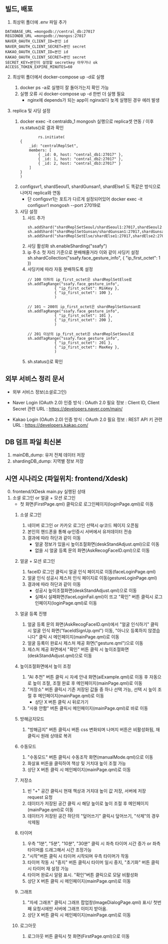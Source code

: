 ## 빌드, 배포
1. 최상위 폴더에 .env 파일 추가
```
DATABASE_URL =mongodb://central_db:27017
REGIONDB_URL =mongodb://mongos:27017 
NAVER_OAUTH_CLIENT_ID=본인 id
NAVER_OAUTH_CLIENT_SECRET=본인 secret
KAKAO_OAUTH_CLIENT_ID=본인 id
KAKAO_OAUTH_CLIENT_SECRET=본인 secret
SECRET_KEY=본인이 설정할 secretkey 아무거나 ok
ACCESS_TOKEN_EXPIRE_MINUTES=60
```
2. 최상위 폴더에서 docker-compose up -d로 실행
    1. docker ps -a로 실행이 잘 돌아가는지 확인 가능
    2. 실행 오류 시 docker-compose up -d 한번 더 실행 필요
        - nginx에 depends가 되는 app이 nginx보다 늦게 실행된 경우 에러 발생


3. replica 및 샤딩 설정
    1. docker exec -it centraldb_1 mongosh 실행으로 replica셋 연동 / 이후 rs.status()로 결과 확인
        ```
                rs.initiate(
        {
            _id: "centralReplSet",
            members: [
                { _id: 0, host: "central_db1:27017" },
                { _id: 1, host: "central_db2:27017" },
                { _id: 2, host: "central_db3:27017" }
            ]
        }
        )
        ```
    2. configsvr1, shardSeoul1, shardGunsan1, shardElse1 도 똑같은 방식으로 나머지 replica와 연동
        - 단 configsvr1는 포트가 다르게 설정되어있어 docker exec -it configsvr1 mongosh --port 27019로
    3. 샤딩 설정 
        1. 샤드 추가
            ```
            sh.addShard("shardReplSetSeoul/shardSeoul1:27017,shardSeoul2:27017,shardSeoul3:27017")
            sh.addShard("shardReplSetGunsan/shardGunsan1:27017,shardGunsan2:27017,shardGunsan3:27017")
            sh.addShard("shardReplSetElse/shardElse1:27017,shardElse2:27017,shardElse3:27017")
            ```
        2. 샤딩 활성화 sh.enableSharding("ssafy")
        3. ip 주소 첫 자리 기준으로 분배해줄거라 이와 같이 샤딩키 설정 sh.shardCollection("ssafy.face_gesture_info", { "ip_first_octet": 1 })
        4. 샤딩키에 따라 자동 분배하도록 설정
            ```
            // 100 이하의 ip_first_octet은 shardReplSetElse로
            sh.addTagRange("ssafy.face_gesture_info", 
                        { "ip_first_octet": MinKey }, 
                        { "ip_first_octet": 100 }, 
                        )

            // 101 ~ 200의 ip_first_octet은 shardReplSetGunsan로
            sh.addTagRange("ssafy.face_gesture_info", 
                        { "ip_first_octet": 101 }, 
                        { "ip_first_octet": 200 }, 
                        )

            // 201 이상의 ip_first_octet은 shardReplSetSeoul로
            sh.addTagRange("ssafy.face_gesture_info", 
                        { "ip_first_octet": 201 }, 
                        { "ip_first_octet": MaxKey }, 
                        )
            ```
        5. sh.status()로 확인
## 외부 서비스 정리 문서
- 외부 서비스 정보(소셜로그인)

- Naver Login (OAuth 2.0)
인증 방식 : OAuth 2.0
필요 정보 : Client ID, Client Secret
관련 URL : https://developers.naver.com/main/

- Kakao Login (OAuth 2.0)
인증 방식 : OAuth 2.0
필요 정보 : REST API 키
관련 URL : https://developers.kakao.com/

## DB 덤프 파일 최신본
1. mainDB_dump: 유저 전체 데이터 저장
2. shardingDB_dump: 지역별 정보 저장

## 시연 시나리오 (파일위치: frontend/Xdesk)
0. frontend/XDesk main.py 실행된 상태
1. 소셜 로그인 or 얼굴 + 모션 로그인
    - 첫 화면(FirstPage.qml) 클릭으로 로그인페이지(loginPage.qml)로 이동	
    1. 소셜 로그인 
        1. 네이버 로그인 or 카카오 로그인 선택시 qr코드 페이지 오픈됨
        2. 본인의 핸드폰을 통해 qr인증시 서버에서 유저데이터 전송
        3. 결과에 따라 하단과 같이 이동
            - 얼굴 정보가 있을시 높이조절화면(deskStandAdjust.qml)으로 이동
            - 없을 시 얼굴 등록 문의 화면(AskRecogFaceID.qml)으로 이동
    
    2. 얼굴 + 모션 로그인
        1. faceID 로그인 클릭시 얼굴 인식 페이지로 이동(faceLoginPage.qml)
        2. 얼굴 인식 성공시 제스처 인식 페이지로 이동(gestureLoginPage.qml)
        3. 결과에 따라 하단과 같이 이동
            - 성공시 높이조절화면(deskStandAdjust.qml)으로 이동
            - 실패시 실패화면(faceLoginFail.qml)이 뜨고 "확인" 버튼 클릭시 로그인페이지(loginPage.qml)로 이동
    
    3. 얼굴 등록 진행
        1. 얼굴 등록 문의 화면(AskRecogFaceID.qml)에서 "얼굴 인식하기" 클릭 시 얼굴 인식 화면("faceIdSignUp.qml") 이동, "아니오 등록하지 않겠습니다" 클릭 시 메인페이지(mainPage.qml)로 이동
        2. 얼굴 등록이 완료시 제스처 제공 화면("gesture.qml")으로 이동
        3. 제스처 제공 화면에서 "확인" 버튼 클릭 시 높이조절화면(deskStandAdjust.qml)으로 이동

    4. 높이조절화면에서 높이 조정
        1. "AI 추천" 버튼 클릭 시 자세 안내 화면(aiExample.qml)로 이동 후 자동으로 높이 조절, 조절 완료 후 메인페이지(mainPage.qml)로 이동
        2. "저장소" 버튼 클릭시 기존 저장된 값들 중 하나 선택 가능, 선택 시 높이 조절 후 메인페이지(mainPage.qml)로 이동   
            - 상단 X 버튼 클릭 시 뒤로가기 
        3. "사용 안함" 버튼 클릭시 메인페이지(mainPage.qml)로 바로 이동   
    
    5. 방해금지모드
        1. "방해금지" 버튼 클릭시 버튼 css 변화되며 나머지 버튼은 비활성화됨, 재클릭시 원래 상태로 복귀
    
    6. 수동모드
        1. "수동모드" 버튼 클릭시 수동조작 화면(manualMode.qml)으로 이동
        2. 화살표 버튼을 클릭하여 책상 및 거치대 높이 조절 가능
        3. 상단 X 버튼 클릭 시 메인페이지(mainPage.qml)로 이동
    
    7. 저장소
        1. 빈 "+" 공간 클릭시 현재 책상과 거치대 높이 값 저장, 서버에 저장 request 요청
        2. 데이터가 저장된 공간 클릭 시 해당 높이로 높이 조절 후 메인페이지(mainPage.qml)로 이동 
        3. 데이터가 저장된 공간 하단의 "덮어쓰기" 클릭시 덮어쓰기, "삭제"의 경우 삭제됨
    
    8. 타이머
        1. 우측 "1분", "5분", "10분", "30분" 클릭 시 좌측 타이머 시간 증가 or 좌측 타이머를 드래그해서 시간 조정가능
        2. "시작"버튼 클릭 시 타이머 시작되며 우측 타이머가 작동
        3. 타이머 작동 시 "중지" 버튼 클릭시 타이머 일시 중지, "초기화" 버튼 클릭 시 타이머 재 설정 가능
        4. 타이머 완료시 알람 표시. "확인"버튼 클릭으로 모달 비활성화
        5. 상단 X 버튼 클릭 시 메인페이지(mainPage.qml)로 이동
    
    9. 그래프
        1. "자세 그래프" 클릭시 그래프 팝업창(ImageDialogPage.qml) 표시/ 첫번째 요청시에만 서버에 그래프 이미지 받아옴.
        2. 상단 X 버튼 클릭 시 메인페이지(mainPage.qml)로 이동
    
    10. 로그아웃
        1. 로그아웃 버튼 클릭시 첫 화면(FirstPage.qml)으로 이동


